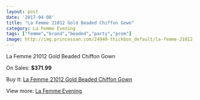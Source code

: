 ```yaml
---
layout: post
date: '2017-04-08'
title: "La Femme 21012 Gold Beaded Chiffon Gown"
category: La Femme Evening
tags: ["femme","brand","beaded","party","prom"]
image: http://img.princessan.com/24940-thickbox_default/la-femme-21012-gold-beaded-chiffon-gown.jpg
---
```

La Femme 21012 Gold Beaded Chiffon Gown

On Sales: **$371.99**
<a href="https://www.princessan.com/en/la-femme-evening/11404-la-femme-21012-gold-beaded-chiffon-gown.html"><amp-img layout="responsive" width="600" height="600" src="//img.princessan.com/24940-thickbox_default/la-femme-21012-gold-beaded-chiffon-gown.jpg" alt="La Femme 21012 Gold Beaded Chiffon Gown 0" /></a>
<a href="https://www.princessan.com/en/la-femme-evening/11404-la-femme-21012-gold-beaded-chiffon-gown.html"><amp-img layout="responsive" width="600" height="600" src="//img.princessan.com/24942-thickbox_default/la-femme-21012-gold-beaded-chiffon-gown.jpg" alt="La Femme 21012 Gold Beaded Chiffon Gown 1" /></a>
<a href="https://www.princessan.com/en/la-femme-evening/11404-la-femme-21012-gold-beaded-chiffon-gown.html"><amp-img layout="responsive" width="600" height="600" src="//img.princessan.com/24941-thickbox_default/la-femme-21012-gold-beaded-chiffon-gown.jpg" alt="La Femme 21012 Gold Beaded Chiffon Gown 2" /></a>

Buy it: [La Femme 21012 Gold Beaded Chiffon Gown](https://www.princessan.com/en/la-femme-evening/11404-la-femme-21012-gold-beaded-chiffon-gown.html "La Femme 21012 Gold Beaded Chiffon Gown")

View more: [La Femme Evening](https://www.princessan.com/en/29-la-femme-evening "La Femme Evening")